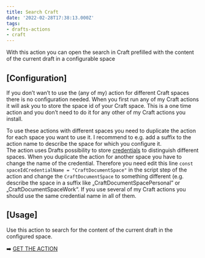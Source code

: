 ```yaml
---
title: Search Craft
date: '2022-02-28T17:38:13.000Z'
tags:
- drafts-actions
- craft
---
```

With this action you can open the search in Craft prefilled with the content of the current draft in a configurable space

## \[Configuration\]

If you don’t wan’t to use the (any of my) action for different Craft spaces there is no configuration needed. When you first run any of my Craft actions it will ask you to store the space id of your Craft space. This is a one time action and you don’t need to do it for any other of my Craft actions you install.

To use these actions with different spaces you need to duplicate the action for each space you want to use it. I recommend to e.g. add a suffix to the action name to describe the space for which you configure it.  
The action uses Drafts possibility to store [credentials](https://docs.getdrafts.com/docs/settings/credentials) to distinguish different spaces. When you duplicate the action for another space you have to change the name of the credential. Therefore you need edit this line `const spaceIdCredentialName = "CraftDocumentSpace"` in the script step of the action and change the `CraftDocumentSpace` to something different (e.g. describe the space in a suffix like „CraftDocumentSpacePersonal” or „CraftDocumentSpaceWork“. If you use several of my Craft actions you should use the same credential name in all of them.

## \[Usage\]

Use this action to search for the content of the current draft in the configured space.

➡️ [GET THE ACTION](https://directory.getdrafts.com/a/1jL)